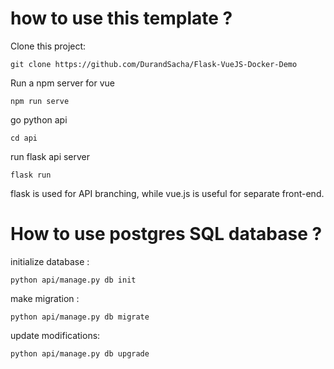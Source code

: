 # how to use this template ? 

Clone this project:

    git clone https://github.com/DurandSacha/Flask-VueJS-Docker-Demo

Run a npm server for vue

    npm run serve

go python api

    cd api

run flask api server

    flask run


flask is used for API branching, while vue.js is useful for separate front-end.

# How to use postgres SQL database ?

initialize database :

    python api/manage.py db init
    
make migration :

    python api/manage.py db migrate
    
update modifications:

    python api/manage.py db upgrade



